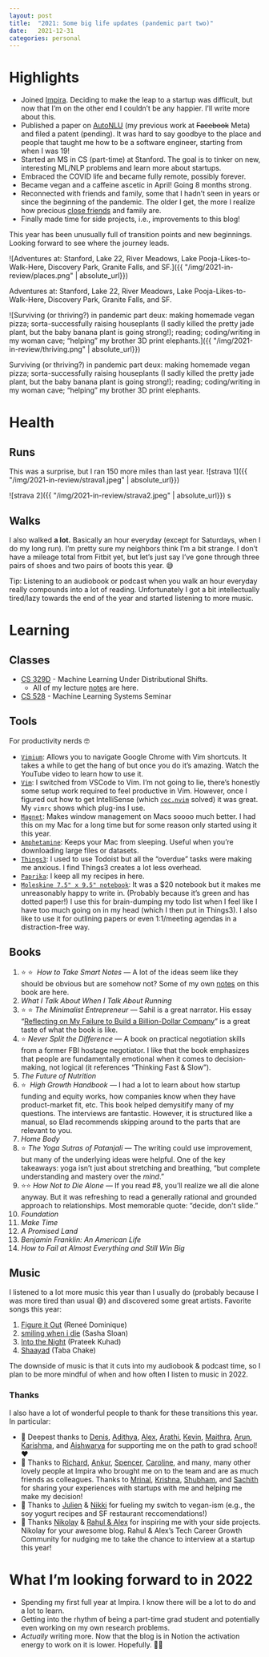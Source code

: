 ```yaml
---
layout: post
title:  "2021: Some big life updates (pandemic part two)"
date:   2021-12-31
categories: personal
---
```


# Highlights

- Joined [Impira](https://www.impira.com/). Deciding to make the leap to a startup was difficult, but now that I’m on the other end I couldn’t be any happier. I’ll write more about this.
- Published a paper on [AutoNLU](https://arxiv.org/abs/2110.06384) (my previous work at ~~Facebook~~ Meta) and filed a patent (pending). It was hard to say goodbye to the place and people that taught me how to be a software engineer, starting from when I was 19!
- Started an MS in CS (part-time) at Stanford. The goal is to tinker on new, interesting ML/NLP problems and learn more about startups.
- Embraced the COVID life and became fully remote, possibly forever.
- Became vegan and a caffeine ascetic in April! Going 8 months strong.
- Reconnected with friends and family, some that I hadn’t seen in years or since the beginning of the pandemic. The older I get, the more I realize how precious [close friends](https://youtu.be/JiF8drvonf8) and family are.
- Finally made time for side projects, i.e., improvements to this blog!

This year has been unusually full of transition points and new beginnings. Looking forward to see where the journey leads. 

![Adventures at: Stanford, Lake 22, River Meadows, Lake Pooja-Likes-to-Walk-Here, Discovery Park, Granite Falls, and SF.]({{ "/img/2021-in-review/places.png" | absolute_url}})

Adventures at: Stanford, Lake 22, River Meadows, Lake Pooja-Likes-to-Walk-Here, Discovery Park, Granite Falls, and SF.

![Surviving (or thriving?) in pandemic part deux: making homemade vegan pizza; sorta-successfully raising houseplants (I sadly killed the pretty jade plant, but the baby banana plant is going strong!); reading; coding/writing in my woman cave; “helping” my brother 3D print elephants.]({{ "/img/2021-in-review/thriving.png" | absolute_url}})

Surviving (or thriving?) in pandemic part deux: making homemade vegan pizza; sorta-successfully raising houseplants (I sadly killed the pretty jade plant, but the baby banana plant is going strong!); reading; coding/writing in my woman cave; “helping” my brother 3D print elephants.

# Health

## Runs

This was a surprise, but I ran 150 more miles than last year. 
![strava 1]({{ "/img/2021-in-review/strava1.jpeg" | absolute_url}})

![strava 2]({{ "/img/2021-in-review/strava2.jpeg" | absolute_url}})
s

## Walks

I also walked **a lot.** Basically an hour everyday (except for Saturdays, when I do my long run). I’m pretty sure my neighbors think I’m a bit strange. I don’t have a mileage total from Fitbit yet, but let’s just say I’ve gone through three pairs of shoes and two pairs of boots this year. 😅

Tip: Listening to an audiobook or podcast when you walk an hour everyday really compounds into a lot of reading. Unfortunately I got a bit intellectually tired/lazy towards the end of the year and started listening to more music. 

# Learning

## Classes

- [CS 329D](https://thashim.github.io/cs329D/) - Machine Learning Under Distributional Shifts.
    - All of my lecture [notes](https://www.notion.so/d385dc7c2f114ce1a0a30f8b27ada053?pvs=21) are here.
- [CS 528](https://mlsys.stanford.edu/) - Machine Learning Systems Seminar

## Tools

For productivity nerds 🤓

- [`Vimium`](https://vimium.github.io/): Allows you to navigate Google Chrome with Vim shortcuts. It takes a while to get the hang of but once you do it’s amazing. Watch the YouTube video to learn how to use it.
- [`Vim`](https://github.com/poojasethi/.vim): I switched from VSCode to Vim. I’m not going to lie, there’s honestly some setup work required to feel productive in Vim. However, once I figured out how to get IntelliSense (which [`coc.nvim`](https://vimawesome.com/plugin/coc-nvim) solved) it was great. My `vimrc` shows which plug-ins I use.
- [`Magnet`](https://apps.apple.com/us/app/magnet/id441258766?mt=12): Makes window management on Macs soooo much better. I had this on my Mac for a long time but for some reason only started using it this year.
- [`Amphetamine`](https://apps.apple.com/us/app/amphetamine/id937984704?mt=12): Keeps your Mac from sleeping. Useful when you’re downloading large files or datasets.
- [`Things3`](https://culturedcode.com/things/): I used to use Todoist but all the “overdue” tasks were making me anxious. I find Things3 creates a lot less overhead.
- [`Paprika`](https://www.paprikaapp.com/): I keep all my recipes in here.
- [`Moleskine 7.5" x 9.5" notebook`](https://www.amazon.com/dp/B07JVF73SH?ref=nb_sb_ss_w_as-ypp-rep_ypp_rep_k1_1_10&amp&crid=5IT4OAN4JRLJ&amp&sprefix=moleskine+): It was a $20 notebook but it makes me unreasonably happy to write in. (Probably because it’s green and has dotted paper!) I use this for brain-dumping my todo list when I feel like I have too much going on in my head (which I then put in Things3). I also like to use it for outlining papers or even 1:1/meeting agendas in a distraction-free way.

## Books

1. ⭐ ⭐  *How to Take Smart Notes* — A lot of the ideas seem like they should be obvious but are somehow not? Some of my own [notes](https://www.notion.so/How-to-Take-Smart-Notes-5b47ec2e52fb4850a57fd2b234cab158?pvs=21) on this book are here.
2. *What I Talk About When I Talk About Running*
3. ⭐ ⭐ *The Minimalist Entrepreneur* — Sahil is a great narrator. His essay “[Reflecting on My Failure to Build a Billion-Dollar Company](https://sahillavingia.com/reflecting)” is a great taste of what the book is like.
4. ⭐ *Never Split the Difference* — A book on practical negotiation skills from a former FBI hostage negotiator. I like that the book emphasizes that people are fundamentally emotional when it comes to decision-making, not logical (it references “Thinking Fast & Slow”).
5. *The Future of Nutrition* 
6. ⭐  *High Growth Handbook —* I had a lot to learn about how startup funding and equity works, how companies know when they have product-market fit, etc. This book helped demysitify many of my questions. The interviews are fantastic. However, it is structured like a manual, so Elad recommends skipping around to the parts that are relevant to you.
7. *Home Body* 
8. ⭐ *The Yoga Sutras of Patanjali* — The writing could use improvement, but many of the underlying ideas were helpful. One of the key takeaways: yoga isn’t just about stretching and breathing, “but complete understanding and mastery over the *mind*.”
9. ⭐⭐ *How Not to Die Alone* — If you read #8, you’ll realize we all die alone anyway. But it was refreshing to read a generally rational and grounded approach to relationships. Most memorable quote: “decide, don't slide.” 
10. *Foundation* 
11. *Make Time*
12. *A Promised Land*
13. *Benjamin Franklin: An American Life*
14. *How to Fail at Almost Everything and Still Win Big*

## Music

I listened to a lot more music this year than I usually do (probably because I was more tired than usual 😅) and discovered some great artists. Favorite songs this year:

1. [Figure it Out](https://youtu.be/kpEulrnyDdU) (Reneé Dominique)
2. [smiling when i die](https://youtu.be/ofnJL1txH6Q) (Sasha Sloan)
3. [Into the Night](https://youtu.be/kpmSVgjvuLQ) (Prateek Kuhad)
4. [Shaayad](https://youtu.be/-Guq2WFNuqI) (Taba Chake)

The downside of music is that it cuts into my audiobook & podcast time, so I plan to be more mindful of when and how often I listen to music in 2022.

### Thanks

I also have a lot of wonderful people to thank for these transitions this year. In particular:

- 🌲 Deepest thanks to [Denis](https://scholar.google.com/citations?user=shJFscsAAAAJ&hl=en), [Adithya](https://www.adityavashistha.com/), [Alex](https://www.linkedin.com/in/alexanderzotov/), [Arathi](https://twitter.com/arathimani), [Kevin](https://cs.stanford.edu/~kevclark/), [Maithra](https://maithraraghu.com/), [Arun](https://arun.chagantys.org/), [Karishma](https://medium.com/@karishma.mandyam?p=672d89ea0311), and [Aishwarya](https://mobile.twitter.com/aishwarya_r_m) for supporting me on the path to grad school! ❤️
- 📄 Thanks to [Richard](http://whoateallthepy.com/), [Ankur](https://twitter.com/ankrgyl), [Spencer](https://www.linkedin.com/in/spencer-de-mars-79685845/), [Caroline](https://www.linkedin.com/in/carolinerockey/), and many, many other lovely people at Impira who brought me on to the team and are as much friends as colleagues. Thanks to [Mrinal](https://www.mrinalmohit.com/),  [Krishna](https://twitter.com/krishnamittal96), [Shubham](https://twitter.com/shubhamg31), and [Sachith](https://www.crunchbase.com/person/sachith-gullapalli) for sharing your experiences with startups with me and helping me make my decision!
- 🌱 Thanks to [Julien](https://jodent.io/) & [Nikki](https://nikhilaravi.com/) for fueling my switch to vegan-ism (e.g., the soy yogurt recipes and SF restaurant reccomendations!)
- 🚀 Thanks [Nikolay](http://nkly.cc) & [Rahul & Alex](https://www.linkedin.com/company/techcareergrowth/about/) for inspiring me with your side projects. Nikolay for your awesome blog. Rahul & Alex’s Tech Career Growth Community for nudging me to take the chance to interview at a startup this year!

# What I’m looking forward to in 2022

- Spending my first full year at Impira. I know there will be a lot to do and a lot to learn.
- Getting into the rhythm of being a part-time grad student and potentially even working on my own research problems.
- *Actually* writing more. Now that the blog is in Notion the activation energy to work on it is lower. Hopefully. 🤞🏾
